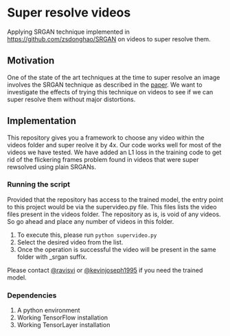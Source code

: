 # Super resolve videos
Applying SRGAN technique implemented in https://github.com/zsdonghao/SRGAN on videos to super resolve them.

## Motivation
One of the state of the art techniques at the time to super resolve an image involves the SRGAN technique as described in the [paper](https://arxiv.org/pdf/1609.04802.pdf). We want to investigate the effects of trying this technique on videos to see if we can super resolve them without major distortions.

## Implementation
This repository gives you a framework to choose any video within the videos folder and super reolve it by 4x. Our code works well for most of the videos we have tested. We have added an L1 loss in the training code to get rid of the flickering frames problem found in videos that were super rewsolved using plain SRGANs. 

### Running the script
Provided that the repository has access to the trained model, the entry point to this project would be via the supervideo.py file. 
This files lists the video files present in the videos folder. The repository as is, is void of any videos. So go ahead and place any number of videos in this folder.

1. To execute this, please run `python supervideo.py`
2. Select the desired video from the list.
3. Once the operation is successful the video will be present in the same folder with _srgan suffix.

Please contact [@ravisvi](https://github.com/ravisvi) or [@kevinjoseph1995](https://github.com/kevinjoseph1995) if you need the trained model. 

### Dependencies
1. A python environment
2. Working TensorFlow installation
3. Working TensorLayer installation



